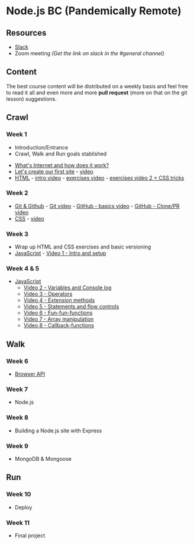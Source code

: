 # Node.js BC (Pandemically Remote)

## Resources

- [Slack](http://nodebcjan6.slack.com)
- Zoom meeting _(Get the link on slack in the #general channel)_

## Content

The best course content will be distributed on a weekly basis and feel free to read it all and even more and more **pull request** (more on that on the git lesson) suggestions.

## Crawl

### Week 1

- Introduction/Entrance
- Crawl, Walk and Run goals stablished

* [What's Internet and how does it work?](internet.md)
* [Let's create our first site](first-site.md) - [video](https://drive.google.com/file/d/1jb7MOdqZm2zEBuWCuBKjoohp-bzU-hl1/view?usp=sharing)
* [HTML](html.md) - [intro video](https://drive.google.com/file/d/1oACrXII2rQ375gYLdu21mMbwuHzrjhLB/view?usp=sharing) - [exercises video](https://drive.google.com/file/d/1U1KGrt6pg2zxQHHBUltJ-gMBu5ORrXPy/view?usp=sharing) - [exercises video 2 + CSS tricks](https://drive.google.com/file/d/1sp-hObvLu0oUHpeZD0abqc8KUR0p-BmY/view?usp=sharing)

### Week 2

- [Git & Github](git.md) - [Git video](https://drive.google.com/file/d/1uSP3sYvVXm-0c8PC7JhmcgrUf8ensTfL/view?usp=sharing) - [GitHub - basics video](https://drive.google.com/file/d/11KCINeC-MSbSdHsRUjCw7R25Nvcrj_xN/view?usp=sharing) - [GitHub - Clone/PR video](https://drive.google.com/file/d/10GgIcmu_jHYpupHZKdrw2NWsz2fp7-4A/view?usp=sharing)
- [CSS](css.md) - [video](https://drive.google.com/file/d/14WA4Rc8UQmubSqH094Tu7_Oj5rQ-rx8V/view?usp=sharing)

### Week 3

- Wrap up HTML and CSS exercises and basic versioning
- [JavaScript](javascript.md) - [Video 1 - Intro and setup](https://drive.google.com/file/d/1CnXqYssk1pyIdTVDGj0b4foDIieXA_s2/view?usp=sharing)

### Week 4 & 5

- [JavaScript](javascript.md)
  - [Video 2 - Variables and Console log](https://drive.google.com/file/d/1g8gUezPdLZ4FOdKM3p3TmX_MvZ5UUPgv/view?usp=sharing) 
  - [Video 3 - Operators](https://drive.google.com/file/d/1UvA1XKzYaKQ0H_qdseDZHbWwe1xXjT5L/view?usp=sharing)
  - [Video 4 - Extension methods](https://drive.google.com/file/d/16tAFgYsbGjTmwI8FCXQmC3dYnPQEcjla/view?usp=sharing)
  - [Video 5 - Statements and flow controls](https://drive.google.com/file/d/1OSrSK1qtavpl8tfrRpfQJ0kNriEDqrQ9/view?usp=sharing)
  - [Video 6 - Fun-fun-functions](https://drive.google.com/file/d/1kfMwi1chxGpcuKAeZHB5GeYX5yqyvKGS/view?usp=sharing)
  - [Video 7 - Array manipulation](https://drive.google.com/file/d/173ZbbLM4ev2HL0X8tEgoDTJvj2oE-3X9/view?usp=sharing)
  - [Video 8 - Callback-functions](https://drive.google.com/file/d/1tf2gqUzQmGJJ6Dchoh4f9XIJFX7Gfk29/view?usp=sharing)

## Walk

### Week 6

- [Browser API](browserapi.md)

### Week 7

- Node.js

### Week 8

- Building a Node.js site with Express

### Week 9

- MongoDB & Mongoose

## Run

### Week 10

- Deploy

### Week 11

- Final project
